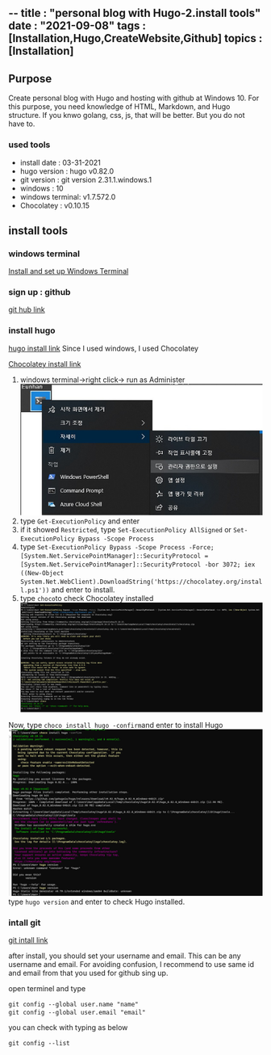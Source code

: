 --
title : "personal blog with Hugo-2.install tools"
date : "2021-09-08"
tags : [Installation,Hugo,CreateWebsite,Github]
topics : [Installation]
---

## Purpose

Create personal blog with Hugo and hosting with github at Windows 10.
For this purpose, you need knowledge of HTML, Markdown, and Hugo structure.
If you knwo golang, css, js, that will be better. But you do not have to.

### used tools

- install date : 03-31-2021
- hugo version : hugo v0.82.0
- git version : git version 2.31.1.windows.1
- windows : 10
- windows terminal: v1.7.572.0
- Chocolatey : v0.10.15

## install tools

### windows terminal

[Install and set up Windows Terminal](https://docs.microsoft.com/en-us/windows/terminal/get-started)

### sign up : github

[git hub link](https://github.com/)

### install hugo

[hugo install link](https://gohugo.io/getting-started/installing)
Since I used windows, I used Chocolatey

[Chocolatey install link](https://chocolatey.org/install)

1. windows terminal->right click-> run as Administer
   ![](https://raw.githubusercontent.com/eunhanlee/img/main/0046.jpg)
2. type `Get-ExecutionPolicy` and enter
3. if it showed `Restricted`, type
   `Set-ExecutionPolicy AllSigned` or
   `Set-ExecutionPolicy Bypass -Scope Process` 
4. type `Set-ExecutionPolicy Bypass -Scope Process -Force; [System.Net.ServicePointManager]::SecurityProtocol = [System.Net.ServicePointManager]::SecurityProtocol -bor 3072; iex ((New-Object System.Net.WebClient).DownloadString('https://chocolatey.org/install.ps1'))` and enter to install.
5. type `choco`to check Chocolatey installed
   ![](https://raw.githubusercontent.com/eunhanlee/img/main/0045.jpg)

Now, type `choco install hugo -confirm`and enter to install Hugo
![](https://raw.githubusercontent.com/eunhanlee/img/main/0047.jpg)
type `hugo version` and enter to check Hugo installed.

### intall git

[git intall link](https://git-scm.com/downloads)

after install, you should set your username and email. This can be any username and email. For avoiding confusion, I recommend to use same id and email from that you used for github sing up.

open terminel and type
```
git config --global user.name "name"
git config --global user.email "email"
```

you can check with typing as below

```
git config --list
```
